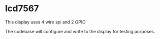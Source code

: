 # lcd7567

This display uses 4 wire spi and 2 GPIO

The codebase will configure and write to the display for testing purposes.